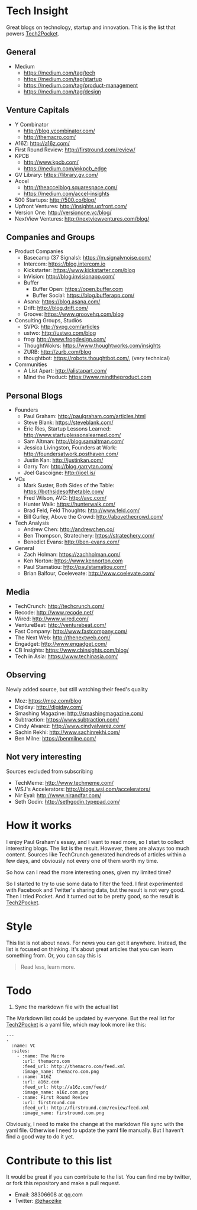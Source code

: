 # Tech Insight
Great blogs on technology, startup and innovation. This is the list that powers [Tech2Pocket](http://productchaseapp.herokuapp.com/tech2pocket).

## General
- Medium
    - https://medium.com/tag/tech
    - https://medium.com/tag/startup
    - https://medium.com/tag/product-management
    - https://medium.com/tag/design

## Venture Capitals
- Y Combinator 
    - http://blog.ycombinator.com/ 
    - http://themacro.com/
- A16Z: http://a16z.com/ 
- First Round Review: http://firstround.com/review/
- KPCB
    - http://www.kpcb.com/
    - https://medium.com/@kpcb_edge
- GV Library: https://library.gv.com/
- Accel
    - http://theaccelblog.squarespace.com/
    - https://medium.com/accel-insights
- 500 Startups: http://500.co/blog/
- Upfront Ventures: http://insights.upfront.com/
- Version One: http://versionone.vc/blog/
- NextView Ventures: http://nextviewventures.com/blog/
    
## Companies and Groups
- Product Companies
    - Basecamp (37 Signals): https://m.signalvnoise.com/
    - Intercom: https://blog.intercom.io
    - Kickstarter: https://www.kickstarter.com/blog
    - InVision: http://blog.invisionapp.com/
    - Buffer
         - Buffer Open: https://open.buffer.com
         - Buffer Social: https://blog.bufferapp.com/
    - Asana: https://blog.asana.com/
    - Drift: http://blog.drift.com/
    - Groove: https://www.groovehq.com/blog
- Consulting Groups, Studios
    - SVPG: http://svpg.com/articles
    - ustwo: http://ustwo.com/blog
    - frog: http://www.frogdesign.com/
    - ThoughtWokrs: https://www.thoughtworks.com/insights
    - ZURB: http://zurb.com/blog
    - thoughtbot: https://robots.thoughtbot.com/, (very technical)
- Communities
    - A List Apart: http://alistapart.com/
    - Mind the Product: https://www.mindtheproduct.com


## Personal Blogs

- Founders
    - Paul Graham: http://paulgraham.com/articles.html
    - Steve Blank: https://steveblank.com/
    - Eric Ries, Startup Lessons Learned: http://www.startuplessonslearned.com/
    - Sam Altman: http://blog.samaltman.com/
    - Jessica Livingston, Founders at Work: http://foundersatwork.posthaven.com/
    - Justin Kan: http://justinkan.com/
    - Garry Tan: http://blog.garrytan.com/
    - Joel Gascoigne: http://joel.is/
- VCs
    - Mark Suster, Both Sides of the Table: https://bothsidesofthetable.com/
    - Fred Wilson, AVC: http://avc.com/
    - Hunter Walk: https://hunterwalk.com/
    - Brad Feld, Feld Thoughts: http://www.feld.com/
    - Bill Gurley, Above the Crowd: http://abovethecrowd.com/
- Tech Analysis
    - Andrew Chen: http://andrewchen.co/
    - Ben Thompson, Stratechery: https://stratechery.com/
    - Benedict Evans: http://ben-evans.com/
- General
    - Zach Holman: https://zachholman.com/
    - Ken Norton: https://www.kennorton.com
    - Paul Stamatiou: http://paulstamatiou.com/
    - Brian Balfour, Coeleveate: http://www.coelevate.com/


## Media

- TechCrunch: http://techcrunch.com/
- Recode: http://www.recode.net/
- Wired: http://www.wired.com/
- VentureBeat: http://venturebeat.com/
- Fast Company: http://www.fastcompany.com/
- The Next Web: http://thenextweb.com/
- Engadget: http://www.engadget.com/
- CB Insights: https://www.cbinsights.com/blog/
- Tech in Asia: https://www.techinasia.com/

## Observing

Newly added source, but still watching their feed's quality

- Moz: https://moz.com/blog
- Digiday: http://digiday.com/
- Smashing Magazine: http://smashingmagazine.com/
- Subtraction: https://www.subtraction.com/
- Cindy Alvarez: http://www.cindyalvarez.com/
- Sachin Rekhi: http://www.sachinrekhi.com/
- Ben Milne: https://benmilne.com/

## Not very interesting

Sources excluded from subscribing

- TechMeme: http://www.techmeme.com/
- WSJ's Accelerators: http://blogs.wsj.com/accelerators/
- Nir Eyal: http://www.nirandfar.com/
- Seth Godin: http://sethgodin.typepad.com/

# How it works

I enjoy Paul Graham's essay, and I want to read more, so I start to collect interesting blogs. 
The list is the result. However, there are always too much content. Sources like TechCrunch
generated hundreds of articles within a few days, and obviously not every one of them worth my time.

So how can I read the more interesting ones, given my limited time?

So I started to try to use some data to filter the feed. I first experimented with Facebook and Twitter's sharing data, but the result is not very good.
Then I tried Pocket. And it turned out to be pretty good, so the result is [Tech2Pocket](http://productchaseapp.herokuapp.com/tech2pocket).

# Style

This list is not about news. For news you can get it anywhere. Instead, the list is focused on thinking. It's about great articles that you can learn something from. Or, you can say this is

> Read less, learn more.

# Todo

1. Sync the markdown file with the actual list

The Markdown list could be updated by everyone. But the real list for [Tech2Pocket](http://productchaseapp.herokuapp.com/tech2pocket) is a yaml file, 
which may look more like this:

    ---
    -
      :name: VC
      :sites:
        - :name: The Macro
          :url: themacro.com
          :feed_url: http://themacro.com/feed.xml
          :image_name: themacro.com.png
        - :name: A16Z
          :url: a16z.com
          :feed_url: http://a16z.com/feed/
          :image_name: a16z.com.png
        - :name: First Round Review
          :url: firstround.com
          :feed_url: http://firstround.com/review/feed.xml
          :image_name: firstround.com.png

Obviously, I need to make the change at the markdown file sync with the yaml file. Otherwise I need to update the yaml file manually. But I haven't find a good way to do it yet.

# Contribute to this list
It would be great if you can contribute to the list. You can find me by twitter, or fork this repository and make a pull request.
* Email: 38306608 at qq.com
* Twitter: [@zhaozike](https://twitter.com/zhaozike)